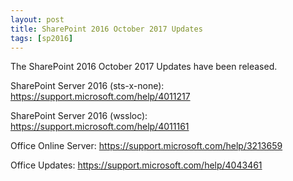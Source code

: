 ```yaml
---
layout: post
title: SharePoint 2016 October 2017 Updates
tags: [sp2016]
---
```


The SharePoint 2016 October 2017 Updates have been released.

SharePoint Server 2016 (sts-x-none): <https://support.microsoft.com/help/4011217>

SharePoint Server 2016 (wssloc): <https://support.microsoft.com/help/4011161>

Office Online Server: <https://support.microsoft.com/help/3213659>

Office Updates: <https://support.microsoft.com/help/4043461>